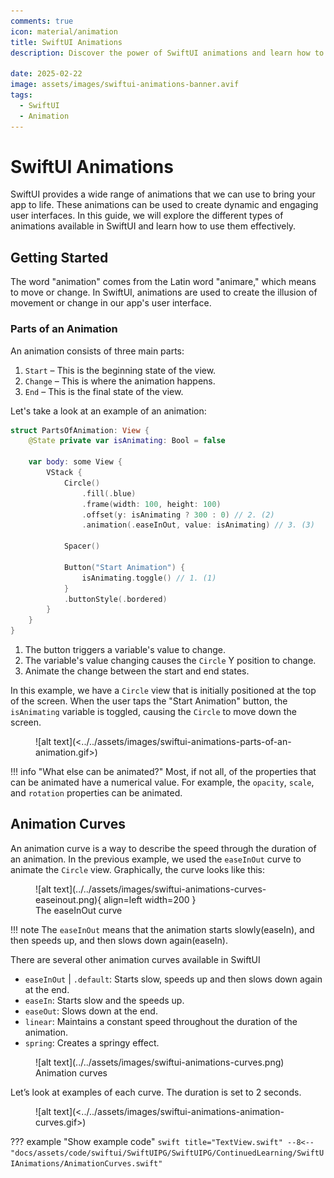 ```yaml
---
comments: true
icon: material/animation
title: SwiftUI Animations
description: Discover the power of SwiftUI animations and learn how to create dynamic and engaging user interfaces.

date: 2025-02-22
image: assets/images/swiftui-animations-banner.avif
tags:
  - SwiftUI
  - Animation
---
```


# SwiftUI Animations

SwiftUI provides a wide range of animations that we can use to bring your app to life. These animations can be used to create dynamic and engaging user interfaces. In this guide, we will explore the different types of animations available in SwiftUI and learn how to use them effectively.

## Getting Started

The word "animation" comes from the Latin word "animare," which means to move or change. In SwiftUI, animations are used to create the illusion of movement or change in our app's user interface.

### Parts of an Animation

An animation consists of three main parts:

1. `Start` – This is the beginning state of the view.
2. `Change` – This is where the animation happens.
3. `End` – This is the final state of the view.

Let's take a look at an example of an animation:

```swift
struct PartsOfAnimation: View {
    @State private var isAnimating: Bool = false

    var body: some View {
        VStack {
            Circle()
                .fill(.blue)
                .frame(width: 100, height: 100)
                .offset(y: isAnimating ? 300 : 0) // 2. (2)
                .animation(.easeInOut, value: isAnimating) // 3. (3)

            Spacer()

            Button("Start Animation") {
                isAnimating.toggle() // 1. (1)
            }
            .buttonStyle(.bordered)
        }
    }
}
```

1. The button triggers a variable's value to change.
2. The variable's value changing causes the `Circle` Y position to change.
3. Animate the change between the start and end states.

In this example, we have a `Circle` view that is initially positioned at the top of the screen. When the user taps the "Start Animation" button, the `isAnimating` variable is toggled, causing the `Circle` to move down the screen.

<figure markdown="span">
    ![alt text](<../../assets/images/swiftui-animations-parts-of-an-animation.gif>)
</figure>

!!! info "What else can be animated?"
    Most, if not all, of the properties that can be animated have a numerical value. For example, the `opacity`, `scale`, and `rotation` properties can be animated.

## Animation Curves

An animation curve is a way to describe the speed through the duration of an animation. In the previous example, we used the `easeInOut` curve to animate the `Circle` view. Graphically, the curve looks like this:

<figure markdown="span">
    ![alt text](../../assets/images/swiftui-animations-curves-easeinout.png){ align=left width=200 }
    <figcaption>The easeInOut curve</figcaption>
</figure>

!!! note
    The `easeInOut` means that the animation starts slowly(easeIn), and then speeds up, and then slows down again(easeIn).

There are several other animation curves available in SwiftUI

- `easeInOut` | `.default`: Starts slow, speeds up and then slows down again at the end.
- `easeIn`: Starts slow and the speeds up.
- `easeOut`: Slows down at the end.
- `linear`: Maintains a constant speed throughout the duration of the animation.
- `spring`: Creates a springy effect.

<figure markdown="span">
    ![alt text](../../assets/images/swiftui-animations-curves.png)
    <figcaption>Animation curves</figcaption>
</figure>

Let’s look at examples of each curve. The duration is set to 2 seconds.

<figure markdown="span">
    ![alt text](<../../assets/images/swiftui-animations-animation-curves.gif>)
</figure>

??? example "Show example code"
    ```swift title="TextView.swift"
    --8<-- "docs/assets/code/swiftui/SwiftUIPG/SwiftUIPG/ContinuedLearning/SwiftUIAnimations/AnimationCurves.swift"
    ```
